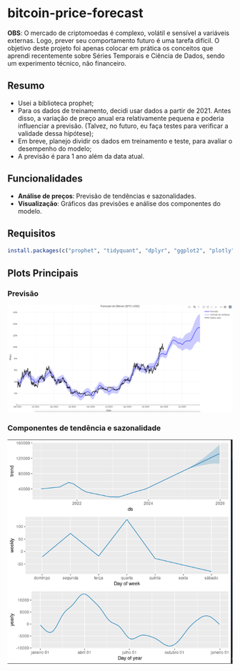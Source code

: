 # bitcoin-price-forecast


**OBS**: O mercado de criptomoedas é complexo, volátil e sensível a variáveis externas. Logo, prever seu comportamento futuro é uma tarefa difícil. O objetivo deste projeto foi apenas colocar em prática os conceitos que aprendi recentemente sobre Séries Temporais e Ciência de Dados, sendo um experimento técnico, não financeiro.

## Resumo
- Usei a biblioteca prophet;
- Para os dados de treinamento, decidi usar dados a partir de 2021. Antes disso, a variação de preço anual era relativamente pequena e poderia influenciar a previsão. (Talvez, no futuro, eu faça testes para verificar a validade dessa hipótese);
- Em breve, planejo dividir os dados em treinamento e teste, para avaliar o desempenho do modelo;
- A previsão é para 1 ano além da data atual.


## Funcionalidades
- **Análise de preços**: Previsão de tendências e sazonalidades.
- **Visualização**: Gráficos das previsões e análise dos componentes do modelo.

## Requisitos

```r
install.packages(c("prophet", "tidyquant", "dplyr", "ggplot2", "plotly", "fpp3"))
```

## Plots Principais
### Previsão
![](plots/forecast.png)

### Componentes de tendência e sazonalidade
![](plots/components.png)

